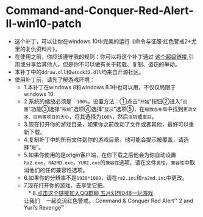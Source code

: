 # Command-and-Conquer-Red-Alert-II-win10-patch<br>
* 这个补丁，可以让你在windows 10中完美的运行《命令与征服·红色警戒2+尤里的复仇资料片》，<br>
* 在使用之前，你应该遵守我的规则：你可以将这个补丁通过 [ 这个超级链接 ]( https://github.com/873578156/Command-and-Conquer-Red-Alert-II-win10-patch )引用或分享给其他人，但是你不可以做有关于转载、复制、盗窃的举动。<br>
* 本补丁中的`ddraw.dll`和`wsock32.dll`均来自开源社区。<br>
* 使用补丁前，请先了解游戏环境：<br>
    * 1.本补丁在windows 8和windows 8.1中也可以用，不仅仅局限于windows 10.<br>
    * 2.系统的缩放必须是：`100%`。设置方法：①点击“`开始`”按钮②进入“`设置`”功能③选择“`系统`”选项④选择“`显示`”选项⑤，在`缩放与布局`中找到`更改文本、应用等项目的大小`，将其选择为`100%`，然后`注销`或`重启`。<br>
    * 3.现在打开你的游戏目录，如果你之前改动了文件或者其他，最好可以重新下载。<br>
    * 4.复制补丁中的所有文件到你的游戏目录，他可能会提示被覆盖，请选择“`是`”。<br>
    * 5.如果你使用的是origin客户端，在你下载之后他会为你自动设置`Ra2.exe`，`RA2MD.exe`，`YURI.exe`的`兼容性`选项，请在文件`属性`，`兼容性`中取消他们的任何兼容性选项。<br>
    * 6.如果你的分辨率不是`1920*1080`，请在`ra2.ini`和`ra2md.ini`中更改。<br>
    * 7.现在打开你的游戏，去享受它把。<br>
    * 8.[点击这个链接加入QQ群聊 五月幻想048—玩游戏 ](https://jq.qq.com/?_wv=1027&k=5HiqSxF)<br>让我们
    一起交流红色警戒。
Command & Conquer Red Alert™ 2 and Yuri’s Revenge™
